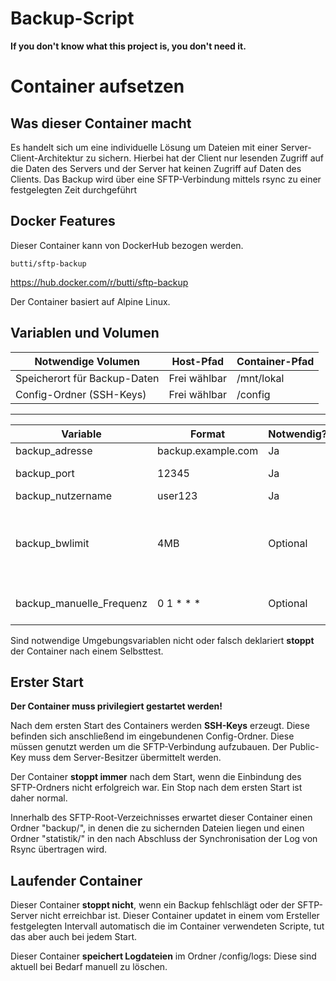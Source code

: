 # Backup-Script

**If you don't know what this project is, you don't need it.**


# Container aufsetzen
## Was dieser Container macht
Es handelt sich um eine individuelle Lösung um Dateien mit einer Server-Client-Architektur zu sichern. Hierbei hat der Client nur lesenden Zugriff auf die Daten des Servers und der Server hat keinen Zugriff auf Daten des Clients.
Das Backup wird über eine SFTP-Verbindung mittels rsync zu einer festgelegten Zeit durchgeführt
## Docker Features
Dieser Container kann von DockerHub bezogen werden.

    butti/sftp-backup

https://hub.docker.com/r/butti/sftp-backup

Der Container basiert auf Alpine Linux.

## Variablen und Volumen

|Notwendige Volumen|Host-Pfad|Container-Pfad|
|--|--|--| 
|Speicherort für Backup-Daten|Frei wählbar|/mnt/lokal|
|Config-Ordner (SSH-Keys)|Frei wählbar|/config|
---
|Variable|Format|Notwendig?|Info
|--|--|--|--|
|backup_adresse|backup.example.com|Ja| SFTP-Server-URL
|backup_port|12345|Ja|Port des SFTP-Servers
|backup_nutzername|user123|Ja|SFTP-Nutzername
|backup_bwlimit|4MB|Optional|Bandbreitenlimit während des Backups.Immer mit Angabe der Einheit, z.B. MB = Megabyte
|backup_manuelle_Frequenz|0 1 * * *|Optional|Format nach Crontab, siehe https://crontab.guru|

Sind notwendige Umgebungsvariablen nicht oder falsch deklariert **stoppt** der Container nach einem Selbsttest.
## Erster Start
**Der Container muss privilegiert gestartet werden!**

Nach dem ersten Start des Containers werden **SSH-Keys** erzeugt. Diese befinden sich anschließend im eingebundenen Config-Ordner. Diese müssen genutzt werden um die SFTP-Verbindung aufzubauen. Der Public-Key muss dem Server-Besitzer übermittelt werden.

Der Container **stoppt immer** nach dem Start, wenn die Einbindung des SFTP-Ordners nicht erfolgreich war.
Ein Stop nach dem ersten Start ist daher normal.

Innerhalb des SFTP-Root-Verzeichnisses erwartet dieser Container einen Ordner "backup/", in denen die zu sichernden Dateien liegen und einen Ordner "statistik/" in den nach Abschluss der Synchronisation der Log von Rsync übertragen wird.
## Laufender Container
Dieser Container **stoppt nicht**, wenn ein Backup fehlschlägt oder der SFTP-Server nicht erreichbar ist. 
Dieser Container updatet in einem vom Ersteller festgelegten Intervall automatisch die im Container verwendeten Scripte, tut das aber auch bei jedem Start.

Dieser Container **speichert Logdateien** im Ordner /config/logs: Diese sind aktuell bei Bedarf manuell zu löschen.
